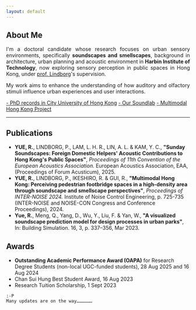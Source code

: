 ```yaml
---
layout: default
---
```


## About Me

<p style="text-align: justify;">
I'm a doctoral candidate whose research focuses on urban sensory environments, specifically <strong>soundscapes and smellscapes</strong>, background in architecture, urban planning and acoustic environment in <strong>Harbin Institute of Technology</strong>, now exploring sensory perception in public spaces in Hong Kong, under <a href="https://scholars.cityu.edu.hk/en/persons/plindbor">prof. Lindborg</a>'s supervision. 
</p>

<p style="text-align: justify;">
My work aims to enhance the understanding of how auditory and olfactory stimuli influence urban experiences and user interactions.
</p>

<a href="https://scholars.cityu.edu.hk/en/persons/ranyue6">- PhD records in City University of Hong Kong</a>
<a href="https://soundlab.scm.cityu.edu.hk/">- Our Soundlab</a> <a href="https://mmhk.scm.cityu.edu.hk/">- Multimodal Hong Kong Project</a>

* * *

## Publications

*   **YUE, R.**, LINDBORG, P., LAM, L. H. R., LIN, A. L. & KAM, Y. C., **"Sunday Soundscapes: Foreign Domestic Helpers' Acoustic Contributions to Hong Kong's Public Spaces"**, _Proceedings of 11th Convention of the European Acoustics Association._ European Acoustics Association, EAA, (Proceedings of Forum Acusticum), 2025.
*   **YUE, R.**, LINDBORG, P., IKESHIRO, R. & GUI, R., **"Multimodal Hong Kong: Perceiving pedestrian footbridge spaces in a high-density area through soundscape and smellscape perspectives"**, _Proceedings of INTER-NOISE 2024._ Institute of Noise Control Engineering, p. 725-735 (INTER-NOISE and NOISE-CON Congress and Conference Proceedings), 2024.
*   **Yue, R.**, Meng, Q., Yang, D., Wu, Y., Liu, F. & Yan, W., **"A visualized soundscape prediction model for design processes in urban parks"**, In: Building Simulation. 16, 3, p. 337–356, Mar 2023.

## Awards

*   **Outstanding Academic Performance Award (OAPA)** for Research Degree Students (non-local UGC-funded students), 28 Aug 2025 and 16 Aug 2024
*   Chan Sui Hung Best Student Award, 16 Aug 2023
*   Research Tuition Scholarship, 1 Sept 2023


```
:-P
Many updates are on the way………………
```
